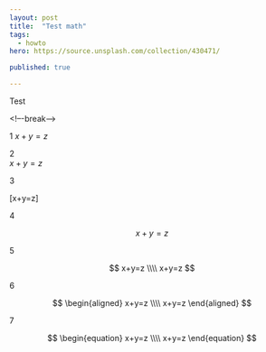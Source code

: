 ```yaml
---
layout: post
title:  "Test math"
tags:
  - howto
hero: https://source.unsplash.com/collection/430471/

published: true

---
```


Test

<!–-break-–>  

1 $x+y=z$

2    
$x+y=z$

3

\[x+y=z\]

4

$$
x+y=z
$$

5

$$
x+y=z \\\\
x+y=z
$$

6

$$ \begin{aligned}
    x+y=z \\\\
    x+y=z
\end{aligned}
$$

7

$$ \begin{equation}
    x+y=z \\\\
    x+y=z
\end{equation}
$$

